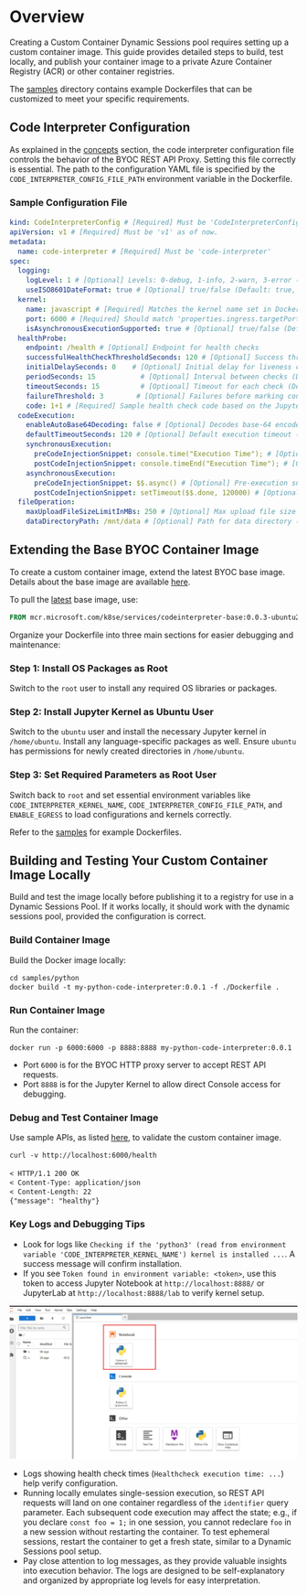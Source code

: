 # Overview

Creating a Custom Container Dynamic Sessions pool requires setting up a custom container image. This guide provides detailed steps to build, test locally, and publish your container image to a private Azure Container Registry (ACR) or other container registries.

The [samples](./samples/README.md) directory contains example Dockerfiles that can be customized to meet your specific requirements.

## Code Interpreter Configuration

As explained in the [concepts](./README.md#concepts) section, the code interpreter configuration file controls the behavior of the BYOC REST API Proxy. Setting this file correctly is essential. The path to the configuration YAML file is specified by the `CODE_INTERPRETER_CONFIG_FILE_PATH` environment variable in the Dockerfile.

### Sample Configuration File

```yaml
kind: CodeInterpreterConfig # [Required] Must be 'CodeInterpreterConfig'
apiVersion: v1 # [Required] Must be 'v1' as of now.
metadata:
  name: code-interpreter # [Required] Must be 'code-interpreter'
spec:
  logging:
    logLevel: 1 # [Optional] Levels: 0-debug, 1-info, 2-warn, 3-error (Default: 0, Recommended: 1)
    useISO8601DateFormat: true # [Optional] true/false (Default: true, Recommended: true)
  kernel:
    name: javascript # [Required] Matches the kernel name set in Dockerfile with 'CODE_INTERPRETER_KERNEL_NAME'
    port: 6000 # [Required] Should match 'properties.ingress.targetPort' when creating the dynamic sessions pool
    isAsynchronousExecutionSupported: true # [Optional] true/false (Default: false)
  healthProbe:
    endpoint: /health # [Optional] Endpoint for health checks
    successfulHealthCheckThresholdSeconds: 120 # [Optional] Success threshold in seconds (Default: 120, Recommended: <= 120)
    initialDelaySeconds: 0    # [Optional] Initial delay for liveness checks (Default: 0, Recommended: <= 30)
    periodSeconds: 15           # [Optional] Interval between checks (Default: 15, Recommended: <= 30)
    timeoutSeconds: 15          # [Optional] Timeout for each check (Default: 15, Recommended: <= 30)
    failureThreshold: 3        # [Optional] Failures before marking container unhealthy (Default: 3, Recommended: <= 10)
    code: 1+1 # [Required] Sample health check code based on the Jupyter kernel
  codeExecution:
    enableAutoBase64Decoding: false # [Optional] Decodes base-64 encoded strings automatically (Default: true, Recommended: false)
    defaultTimeoutSeconds: 120 # [Optional] Default execution timeout (Default: 120, Recommended: <= 120)
    synchronousExecution:
      preCodeInjectionSnippet: console.time("Execution Time"); # [Optional] Pre-execution code snippet
      postCodeInjectionSnippet: console.timeEnd("Execution Time"); # [Optional] Post-execution code snippet
    asynchronousExecution:
      preCodeInjectionSnippet: $$.async() # [Optional] Pre-execution snippet for async code if kernel supports it
      postCodeInjectionSnippet: setTimeout($$.done, 120000) # [Optional] Post-execution snippet for async code
  fileOperation:
    maxUploadFileSizeLimitInMBs: 250 # [Optional] Max upload file size in MB (Default: 250, Recommended: <= 10)
    dataDirectoryPath: /mnt/data # [Optional] Path for data directory (Default: /mnt/data)
```

## Extending the Base BYOC Container Image

To create a custom container image, extend the latest BYOC base image. Details about the base image are available [here](./README.md#base-byoc-container-image).

To pull the [latest](https://mcr.microsoft.com/v2/k8se/services/codeinterpreter-base/tags/list) base image, use:

```dockerfile
FROM mcr.microsoft.com/k8se/services/codeinterpreter-base:0.0.3-ubuntu24.04
```

Organize your Dockerfile into three main sections for easier debugging and maintenance:

### Step 1: Install OS Packages as Root
Switch to the `root` user to install any required OS libraries or packages.

### Step 2: Install Jupyter Kernel as Ubuntu User
Switch to the `ubuntu` user and install the necessary Jupyter kernel in `/home/ubuntu`. Install any language-specific packages as well. Ensure `ubuntu` has permissions for newly created directories in `/home/ubuntu`.

### Step 3: Set Required Parameters as Root User
Switch back to `root` and set essential environment variables like `CODE_INTERPRETER_KERNEL_NAME`, `CODE_INTERPRETER_CONFIG_FILE_PATH`, and `ENABLE_EGRESS` to load configurations and kernels correctly.

Refer to the [samples](./samples/README.md) for example Dockerfiles.

## Building and Testing Your Custom Container Image Locally

Build and test the image locally before publishing it to a registry for use in a Dynamic Sessions Pool. If it works locally, it should work with the dynamic sessions pool, provided the configuration is correct.

### Build Container Image
Build the Docker image locally:

```shell
cd samples/python
docker build -t my-python-code-interpreter:0.0.1 -f ./Dockerfile .
```

### Run Container Image
Run the container:

```shell
docker run -p 6000:6000 -p 8888:8888 my-python-code-interpreter:0.0.1
```
- Port `6000` is for the BYOC HTTP proxy server to accept REST API requests.
- Port `8888` is for the Jupyter Kernel to allow direct Console access for debugging.

### Debug and Test Container Image
Use sample APIs, as listed [here](./api-samples.md), to validate the custom container image.

```shell
curl -v http://localhost:6000/health

< HTTP/1.1 200 OK
< Content-Type: application/json
< Content-Length: 22
{"message": "healthy"}
```

### Key Logs and Debugging Tips
- Look for logs like `Checking if the 'python3' (read from environment variable 'CODE_INTERPRETER_KERNEL_NAME') kernel is installed ...`. A success message will confirm installation.
- If you see `Token found in environment variable: <token>`, use this token to access Jupyter Notebook at `http://localhost:8888/` or JupyterLab at `http://localhost:8888/lab` to verify kernel setup.

<img src="./media/jupyter-lab.png" width="800">

- Logs showing health check times (`Healthcheck execution time: ...`) help verify configuration.
- Running locally emulates single-session execution, so REST API requests will land on one container regardless of the `identifier` query parameter. Each subsequent code execution may affect the state; e.g., if you declare `const foo = 1;` in one session, you cannot redeclare `foo` in a new session without restarting the container. To test ephemeral sessions, restart the container to get a fresh state, similar to a Dynamic Sessions pool setup.
- Pay close attention to log messages, as they provide valuable insights into execution behavior. The logs are designed to be self-explanatory and organized by appropriate log levels for easy interpretation.